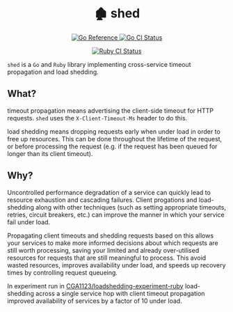 <h1 align="center">🏚 shed</h1>
<p align="center">
  <a href="https://pkg.go.dev/github.com/CGA1123/shed">
    <img src="https://pkg.go.dev/badge/github.com/CGA1123/shed.svg" alt="Go Reference">
  </a>

  <a href="https://github.com/CGA1123/shed/actions/workflows/go.yml">
    <img src="https://github.com/CGA1123/shed/actions/workflows/go.yml/badge.svg" alt="Go CI Status">
  </a>
</p>
<p align="center">
  <a href="https://github.com/CGA1123/shed/actions/workflows/ruby.yml">
    <img src="https://github.com/CGA1123/shed/actions/workflows/ruby.yml/badge.svg" alt="Ruby CI Status">
  </a>
</p>

`shed` is a `Go` and `Ruby` library implementing cross-service timeout
propagation and load shedding.

## What?

timeout propagation means advertising the client-side timeout for HTTP
requests. `shed` uses the `X-Client-Timeout-Ms` header to do this.

load shedding means dropping requests early when under load in order to free up
resources. This can be done throughout the lifetime of the request, or before
processing the request (e.g. if the request has been queued for longer than its
client timeout).

## Why?

Uncontrolled performance degradation of a service can quickly lead to resource
exhaustion and cascading failures. Client progations and load-shedding along
with other techniques (such as setting appropriate timeouts, retries, circuit
breakers, etc.) can improve the manner in which your service fail under load.

Propagating client timeouts and shedding requests based on this allows your
services to make more informed decisions about which requests are still worth
processing, saving your limited and already over-utilised resources for
requests that are still meaningful to process. This avoid wasted resources,
improves availability under load, and speeds up recovery times by controlling
request queueing.

In experiment run in [CGA1123/loadshedding-experiment-ruby] load-shedding
across a single service hop with client timeout propagation improved
availability of services by a factor of 10 under load.


[CGA1123/loadshedding-experiment-ruby]: https://github.com/CGA1123/loadshedding-experiment-ruby
